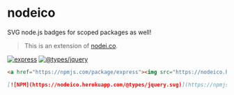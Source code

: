# nodeico

SVG node.js badges for scoped packages as well!
> This is an extension of [nodei.co].

[![express](https://nodeico.herokuapp.com/express.svg)](https://npmjs.com/package/express)
[![@types/jquery](https://nodeico.herokuapp.com/@types/jquery.svg)](https://npmjs.com/package/@types/jquery)
```html
<a href="https://npmjs.com/package/express"><img src="https://nodeico.herokuapp.com/express.svg"></a>
```
```markdown
[![NPM](https://nodeico.herokuapp.com/@types/jquery.svg)](https://npmjs.com/package/@types/jquery)
```


[nodei.co]: https://github.com/rvagg/nodei.co
